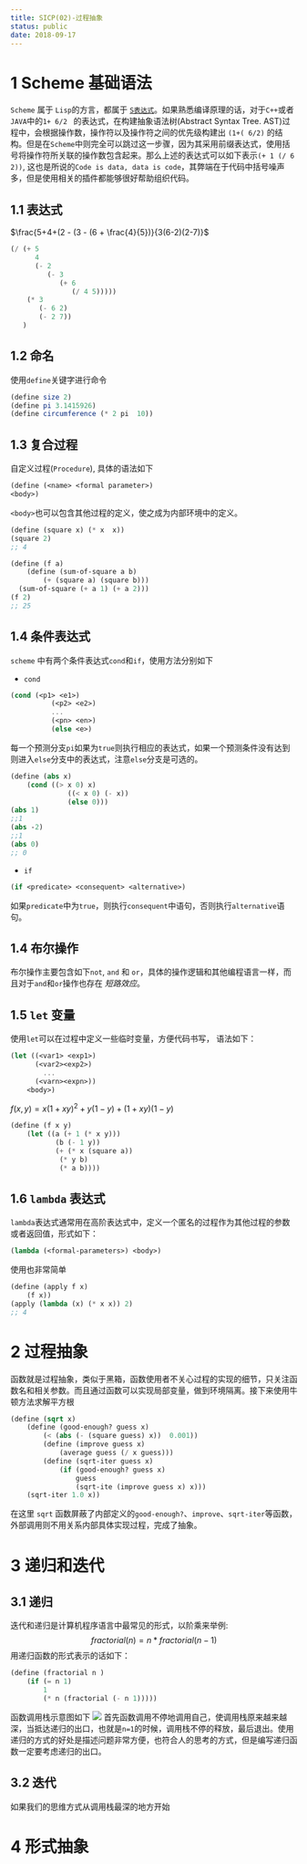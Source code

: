 ```yaml
---
title: SICP(02)-过程抽象
status: public
date: 2018-09-17
---
```


# 1 Scheme 基础语法
`Scheme` 属于 `Lisp`的方言，都属于 [`S表达式`](https://zh.wikipedia.org/zh-hans/S-表达式)。如果熟悉编译原理的话，对于`C++`或者`JAVA`中的`1+ 6/2 ` 的表达式，在构建抽象语法树(Abstract Syntax Tree. AST)过程中，会根据操作数，操作符以及操作符之间的优先级构建出 ` (1+( 6/2) ` 的结构。但是在`Scheme`中则完全可以跳过这一步骤，因为其采用前缀表达式，使用括号将操作符所关联的操作数包含起来。那么上述的表达式可以如下表示`(+ 1 (/ 6 2))`, 这也是所说的`Code is data, data is code`，其弊端在于代码中括号噪声多，但是使用相关的插件都能够很好帮助组织代码。
## 1.1 表达式
$\frac{5+4+(2 - (3 - (6 + \frac{4}{5})}{3(6-2)(2-7)}$
```scheme
(/ (+ 5 
      4 
      (- 2 
         (- 3 
            (+ 6 
               (/ 4 5)))))
    (* 3 
       (- 6 2)
       (- 2 7))
   )
```
## 1.2 命名
使用`define`关键字进行命令
```scheme
(define size 2)
(define pi 3.1415926)
(define circumference (* 2 pi  10))
```
## 1.3 复合过程
自定义过程(`Procedure`), 具体的语法如下
```scheme
(define (<name> <formal parameter>)
<body>)
```
`<body>`也可以包含其他过程的定义，使之成为内部环境中的定义。
```scheme
(define (square x) (* x  x))
(square 2)
;; 4

(define (f a)
    (define (sum-of-square a b)
        (+ (square a) (square b)))
  (sum-of-square (+ a 1) (+ a 2)))
(f 2)
;; 25
```
## 1.4 条件表达式
`scheme` 中有两个条件表达式`cond`和`if`，使用方法分别如下
- `cond`

```scheme
(cond (<p1> <e1>)
          (<p2> <e2>)
          ...
          (<pn> <en>)
          (else <e>)
```
每一个预测分支`pi`如果为`true`则执行相应的表达式，如果一个预测条件没有达到则进入`else`分支中的表达式，注意`else`分支是可选的。
```scheme
(define (abs x)
    (cond ((> x 0) x)
              ((< x 0) (- x))
              (else 0)))
(abs 1)
;;1
(abs -2)
;;1
(abs 0)
;; 0
```
- `if`
```scheme
(if <predicate> <consequent> <alternative>)
```
如果`predicate`中为`true`，则执行`consequent`中语句，否则执行`alternative`语句。

## 1.4 布尔操作
布尔操作主要包含如下`not`, `and` 和 `or`，具体的操作逻辑和其他编程语言一样，而且对于`and`和`or`操作也存在 *短路效应*。

## 1.5 `let` 变量
使用`let`可以在过程中定义一些临时变量，方便代码书写， 语法如下：
```scheme
(let ((<var1> <exp1>)
      (<var2><exp2>)
        ...
      (<varn><expn>))
    <body>)
```

$f(x,y)=x(1+xy)^2 +y(1−y)+(1+xy)(1−y)$
```scheme
(define (f x y)
    (let ((a (+ 1 (* x y)))
           (b (- 1 y))
           (+ (* x (square a)) 
            (* y b)
            (* a b))))
```
## 1.6 `lambda` 表达式
`lambda`表达式通常用在高阶表达式中，定义一个匿名的过程作为其他过程的参数或者返回值，形式如下：
```scheme
(lambda (<formal-parameters>) <body>)
```
使用也非常简单
```scheme
(define (apply f x)
    (f x))
(apply (lambda (x) (* x x)) 2)
;; 4
```
# 2 过程抽象
函数就是过程抽象，类似于黑箱，函数使用者不关心过程的实现的细节，只关注函数名和相关参数。而且通过函数可以实现局部变量，做到环境隔离。接下来使用牛顿方法求解平方根
```scheme
(define (sqrt x)
    (define (good-enough? guess x)
        (< (abs (- (square guess) x))  0.001))
        (define (improve guess x)
            (average guess (/ x guess)))
        (define (sqrt-iter guess x)
            (if (good-enough? guess x)
                guess
                (sqrt-ite (improve guess x) x)))
    (sqrt-iter 1.0 x))
```
在这里 `sqrt` 函数屏蔽了内部定义的`good-enough?`、`improve`、`sqrt-iter`等函数，外部调用则不用关系内部具体实现过程，完成了抽象。
# 3 递归和迭代
## 3.1 递归
迭代和递归是计算机程序语言中最常见的形式，以阶乘来举例:
$$fractorial(n) = n * fractorial (n-1)$$
用递归函数的形式表示的话如下：
```scheme
(define (fractorial n )
    (if (= n 1)
        1
        (* n (fractorial (- n 1)))))
```
函数调用栈示意图如下
![](./_image/2018-09-22-09-40-35.jpg)
首先函数调用不停地调用自己，使调用栈原来越来越深，当抵达递归的出口，也就是`n=1`的时候，调用栈不停的释放，最后退出。使用递归的方式的好处是描述问题非常方便，也符合人的思考的方式，但是编写递归函数一定要考虑递归的出口。

## 3.2 迭代
如果我们的思维方式从调用栈最深的地方开始
# 4 形式抽象
